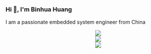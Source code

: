 <h3 align="left">Hi 👋, I'm Binhua Huang</h3>
<p>
I am a passionate embedded system engineer from China
</p>


<div align="center">
  <img  src="https://visitor-badge.glitch.me/badge?page_id=microa.visitor-badge" />
</div>

<div align="center">
  <img  src="https://github-readme-streak-stats.herokuapp.com?user=microa&theme=onedark&date_format=M%20j%5B%2C%20Y%5D" />
</div>

<div align="center">
  <img  src="https://github-readme-stats.vercel.app/api/top-langs/?username=microa&layout=compact" />
</div>
